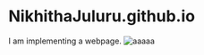 # NikhithaJuluru.github.io
I am implementing a webpage.
![aaaaa](https://user-images.githubusercontent.com/88888379/129846844-ad143468-872e-40a5-9465-ac8c2643c045.jpg)
